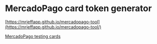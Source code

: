# MercadoPago card token generator
[https://mrjeffapp.github.io/mercadopago-tool](https://mrjeffapp.github.io/mercadopago-tool/)

[MercadoPago testing cards](https://www.mercadopago.com.ar/developers/es/guides/payments/api/testing/)
